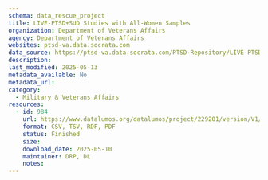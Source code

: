 ```yaml
---
schema: data_rescue_project 
title: LIVE-PTSD+SUD Studies with All-Women Samples
organization: Department of Veterans Affairs
agency: Department of Veterans Affairs
websites: ptsd-va.data.socrata.com
data_source: https://ptsd-va.data.socrata.com/PTSD-Repository/LIVE-PTSD-SUD-Studies-with-All-Women-Samples/7mzi-2wzj
description: 
last_modified: 2025-05-13
metadata_available: No
metadata_url: 
category:
  - Military & Veterans Affairs 
resources:
  - id: 984
    url: https://www.datalumos.org/datalumos/project/229201/version/V1/view
    format: CSV, TSV, RDF, PDF
    status: Finished
    size: 
    download_date: 2025-05-10
    maintainer: DRP, DL
    notes: 
---
```

